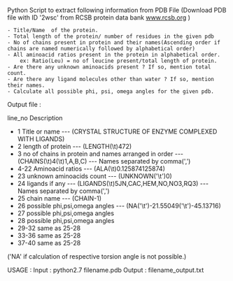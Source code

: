 Python Script to extract following information from PDB File (Download PDB file with ID '2wsc' from RCSB protein data bank www.rcsb.org )

	- Title/Name  of the protein.
	- Total length of the protein/ number of residues in the given pdb 
	- No of chains present in protein and their names(Ascending order if chains are named numerically followed by alphabetical order)
	- All aminoacid ratios present in the protein in alphabetical order.
		ex: Ratio(Leu) = no of leucine present/total length of protein.
	- Are there any unknown aminoacids present ? If so, mention total count.
	- Are there any ligand molecules other than water ? If so, mention their names.
	- Calculate all possible phi, psi, omega angles for the given pdb.

Output file :

line_no		Description
- 1		Title or name --- (CRYSTAL STRUCTURE OF ENZYME COMPLEXED WITH LIGANDS)
- 2		length of protein --- (LENGTH(\t)472)
- 3		no of chains in protein and names arranged in order --- (CHAINS(\t)4(\t)1,A,B,C) --- Names separated by comma(',')
- 4-22		Aminoacid ratios --- (ALA(\t)0.125874125874)
- 23		unknown aminoacids count --- (UNKNOWN('\t')0)
- 24		ligands if any --- (LIGANDS(\t)5JN,CAC,HEM,NO,NO3,RQ3) --- Names separated by comma(',')
- 25		chain name --- (CHAIN-1)
- 26		possible phi,psi,omega angles --- (NA('\t')-21.55049('\t')-45.13716)	
- 27		possible phi,psi,omega angles
- 28		possible phi,psi,omega angles
- 29-32		same as 25-28
- 33-36		same as 25-28
- 37-40		same as 25-28

 ('NA' if calculation of respective torsion angle is not possible.)

USAGE : 
Input : python2.7 filename.pdb
Output : filename_output.txt